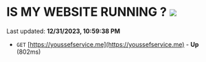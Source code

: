 # IS MY WEBSITE RUNNING ? [![](https://img.shields.io/static/v1?label=Sponsor&message=%E2%9D%A4&logo=GitHub&color=%23fe8e86)](https://github.com/sponsors/<username>)

Last updated: **12/31/2023, 10:59:38 PM**

- `GET` [https://youssefservice.me](https://youssefservice.me) - **Up** (802ms)
